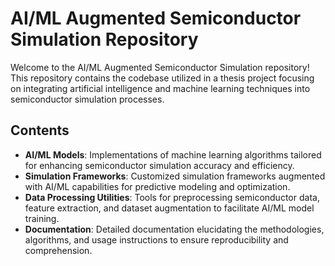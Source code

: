 # AI/ML Augmented Semiconductor Simulation Repository

Welcome to the AI/ML Augmented Semiconductor Simulation repository! This repository contains the codebase utilized in a thesis project focusing on integrating artificial intelligence and machine learning techniques into semiconductor simulation processes.

## Contents

- **AI/ML Models**: Implementations of machine learning algorithms tailored for enhancing semiconductor simulation accuracy and efficiency.
- **Simulation Frameworks**: Customized simulation frameworks augmented with AI/ML capabilities for predictive modeling and optimization.
- **Data Processing Utilities**: Tools for preprocessing semiconductor data, feature extraction, and dataset augmentation to facilitate AI/ML model training.
- **Documentation**: Detailed documentation elucidating the methodologies, algorithms, and usage instructions to ensure reproducibility and comprehension.
